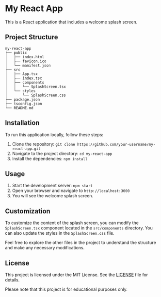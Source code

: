 # My React App

This is a React application that includes a welcome splash screen.

## Project Structure

```
my-react-app
├── public
│   ├── index.html
│   ├── favicon.ico
│   └── manifest.json
├── src
│   ├── App.tsx
│   ├── index.tsx
│   ├── components
│   │   └── SplashScreen.tsx
│   └── styles
│       └── SplashScreen.css
├── package.json
├── tsconfig.json
└── README.md
```

## Installation

To run this application locally, follow these steps:

1. Clone the repository: `git clone https://github.com/your-username/my-react-app.git`
2. Navigate to the project directory: `cd my-react-app`
3. Install the dependencies: `npm install`

## Usage

1. Start the development server: `npm start`
2. Open your browser and navigate to `http://localhost:3000`
3. You will see the welcome splash screen.

## Customization

To customize the content of the splash screen, you can modify the `SplashScreen.tsx` component located in the `src/components` directory. You can also update the styles in the `SplashScreen.css` file.

Feel free to explore the other files in the project to understand the structure and make any necessary modifications.

## License

This project is licensed under the MIT License. See the [LICENSE](LICENSE) file for details.

Please note that this project is for educational purposes only.